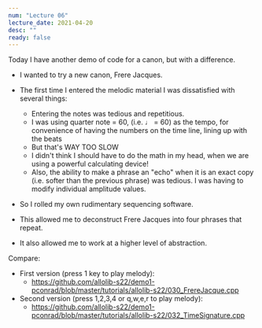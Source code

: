 ```yaml
---
num: "Lecture 06"
lecture_date: 2021-04-20
desc: ""
ready: false
---
```



Today I have another demo of code for a canon, but with a difference.

* I wanted to try a new canon, Frere Jacques.
* The first time I entered the melodic material I was dissatisfied with several things:
  - Entering the notes was tedious and repetitious.
  - I was using quarter note = 60, (i.e. ♩ = 60) as the tempo, for convenience of having the numbers on the time line, lining up with the beats
  - But that's WAY TOO SLOW
  - I didn't think I should have to do the math in my head, when we are using a powerful calculating device!
  - Also, the ability to make a phrase an "echo" when it is an exact copy (i.e. softer than the previous phrase) was tedious.  I was having to
    modify individual amplitude values.
  
* So I rolled my own rudimentary sequencing software.
* This allowed me to deconstruct Frere Jacques into four phrases that repeat.
* It also allowed me to work at a higher level of abstraction.

Compare:
* First version (press 1 key to play melody): 
  - <https://github.com/allolib-s22/demo1-pconrad/blob/master/tutorials/allolib-s22/030_FrereJacque.cpp>
* Second version (press 1,2,3,4 or q,w,e,r to play melody):
  - <https://github.com/allolib-s22/demo1-pconrad/blob/master/tutorials/allolib-s22/032_TimeSignature.cpp>

